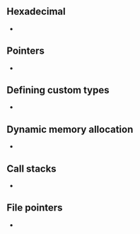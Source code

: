 ## Hexadecimal
- 

## Pointers
- 

## Defining custom types
- 

## Dynamic memory allocation
- 

## Call stacks
- 

## File pointers
- 

